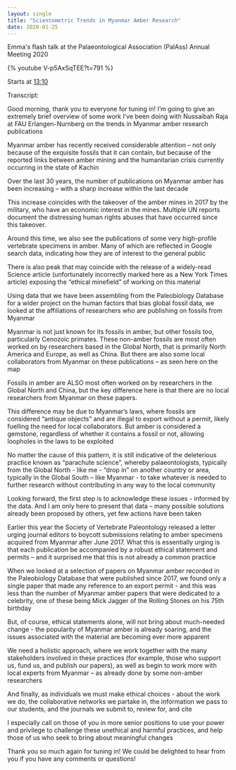 ```yaml
---
layout: single
title: "Scientometric Trends in Myanmar Amber Research"
date: 2020-01-25
---
```


Emma's flash talk at the Palaeontological Association (PalAss) Annual Meeting 2020


{% youtube V-p5AxSqTEE?t=791 %}

Starts at [13:10](https://youtu.be/V-p5AxSqTEE?t=790)



Transcript:

Good morning, thank you to everyone for tuning in! I’m going to give an extremely brief overview of some work I’ve been doing with Nussaibah Raja at FAU Erlangen-Nurnberg on the trends in Myanmar amber research publications

Myanmar amber has recently received considerable attention – not only because of the exquisite fossils that it can contain, but because of the reported links between amber mining and the humanitarian crisis currently occurring in the state of Kachin

Over the last 30 years, the number of publications on Myanmar amber has been increasing – with a sharp increase within the last decade

This increase coincides with the takeover of the amber mines in 2017 by the military, who have an economic interest in the mines. Multiple UN reports document the distressing human rights abuses that have occurred since this takeover.

Around this time, we also see the publications of some very high-profile vertebrate specimens in amber. Many of which are reflected in Google search data, indicating how they are of interest to the general public

There is also peak that may coincide with the release of a widely-read Science article (unfortunately incorrectly marked here as a New York Times article) exposing the “ethical minefield” of working on this material

Using data that we have been assembling from the Paleobiology Database for a wider project on the human factors that bias global fossil data, we looked at the affiliations of researchers who are publishing on fossils from Myanmar 

Myanmar is not just known for its fossils in amber, but other fossils too, particularly Cenozoic primates. These non-amber fossils are most often worked on by researchers based in the Global North, that is primarily North America and Europe, as well as China. But there are also some local collaborators from Myanmar on these publications – as seen here on the map

Fossils in amber are ALSO most often worked on by researchers in the Global North and China, but the key difference here is that there are no local researchers from Myanmar on these papers. 

This difference may be due to Myanmar’s laws, where fossils are considered “antique objects” and are illegal to export without a permit, likely fuelling the need for local collaborators. But amber is considered a gemstone, regardless of whether it contains a fossil or not, allowing loopholes in the laws to be exploited

No matter the cause of this pattern, it is still indicative of the deleterious practice known as “parachute science”, whereby palaeontologists, typically from the Global North - like me - “drop in” on another country or area, typically in the Global South – like Myanmar - to take whatever is needed to further research without contributing in any way to the local community

Looking forward, the first step is to acknowledge these issues - informed by the data. And I am only here to present that data – many possible solutions already been proposed by others, yet few actions have been taken

Earlier this year the Society of Vertebrate Paleontology released a letter urging journal editors to boycott submissions relating to amber specimens acquired from Myanmar after June 2017. What this is essentially urging is that each publication be accompanied by a robust ethical statement and permits – and it surprised me that this is not already a common practice

When we looked at a selection of papers on Myanmar amber recorded in the Paleobiology Database that were published since 2017, we found only a single paper that made any reference to an export permit - and this was less than the number of Myanmar amber papers that were dedicated to a celebrity, one of these being Mick Jagger of the Rolling Stones on his 75th birthday

But, of course, ethical statements alone, will not bring about much-needed change - the popularity of Myanmar amber is already soaring, and the issues associated with the material are becoming ever more apparent

We need a holistic approach, where we work together with the many stakeholders involved in these practices (for example, those who support us, fund us, and publish our papers), as well as begin to work more with local experts from Myanmar – as already done by some non-amber researchers

And finally, as individuals we must make ethical choices - about the work we do, the collaborative networks we partake in, the information we pass to our students, and the journals we submit to, review for, and cite

I especially call on those of you in more senior positions to use your power and privilege to challenge these unethical and harmful practices, and help those of us who seek to bring about meaningful changes

Thank you so much again for tuning in! We could be delighted to hear from you if you have any comments or questions!
